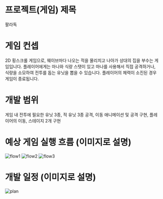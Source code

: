 # 프로젝트(게임) 제목
팔라독
# 게임 컨셉
2D 횡스크롤 게임으로, 웨이브마다 나오는 적을 물리치고 나아가 상대의 집을 부수는 게임입니다. 플레이어에게는 마나와 식량 스탯이 있고 마나를 사용해서 직접 공격하거나, 식량을 소모하여 전투를 돕는 유닛을 뽑을 수 있습니다. 플레이어의 체력이 소진된 경우 게임이 종료됩니다.

# 개발 범위
게임 내 전투에 필요한 유닛 3종, 적 유닛 3종 공격, 이동 애니메이션 및 공격 구현, 플레이어의 이동, 스테이지 2개 구현 


# 예상 게임 실행 흐름 (이미지로 설명)
![flow1](https://user-images.githubusercontent.com/44054161/229363468-28ec6e1b-f6b0-4504-8012-30a500a5edbf.PNG)
![flow2](https://user-images.githubusercontent.com/44054161/229363473-3121f373-1480-49b1-99b6-8d27e4316500.PNG)
![flow3](https://user-images.githubusercontent.com/44054161/229363476-9954bce0-cb97-4ad6-abdb-41b5464fde20.PNG)

 
# 개발 일정 (이미지로 설명)
![plan](https://user-images.githubusercontent.com/44054161/229363481-32c5d8a0-098a-4abd-a1f5-1dc9f54ab93c.PNG)


